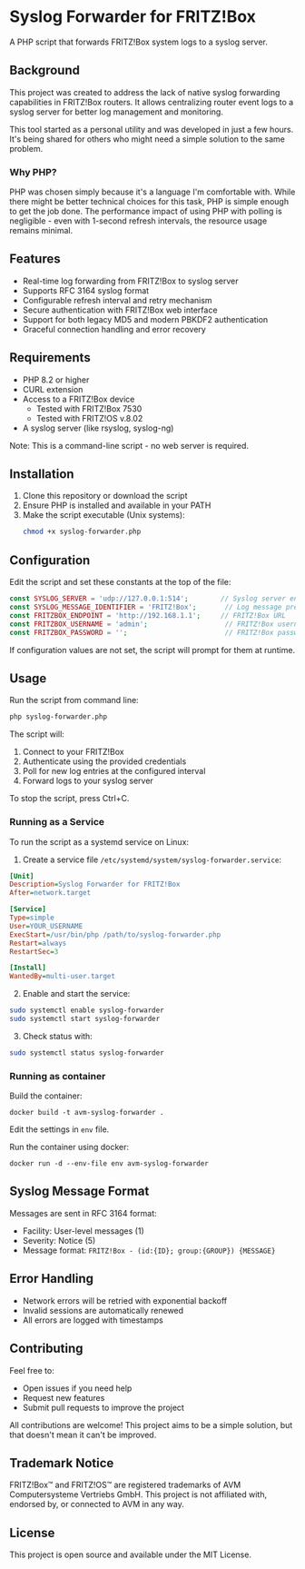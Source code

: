 # Syslog Forwarder for FRITZ!Box

A PHP script that forwards FRITZ!Box system logs to a syslog server.

## Background

This project was created to address the lack of native syslog forwarding capabilities in FRITZ!Box routers. It allows centralizing router event logs to a syslog server for better log management and monitoring.

This tool started as a personal utility and was developed in just a few hours. It's being shared for others who might need a simple solution to the same problem.

### Why PHP?

PHP was chosen simply because it's a language I'm comfortable with. While there might be better technical choices for this task, PHP is simple enough to get the job done. The performance impact of using PHP with polling is negligible - even with 1-second refresh intervals, the resource usage remains minimal.

## Features

- Real-time log forwarding from FRITZ!Box to syslog server
- Supports RFC 3164 syslog format
- Configurable refresh interval and retry mechanism
- Secure authentication with FRITZ!Box web interface
- Support for both legacy MD5 and modern PBKDF2 authentication
- Graceful connection handling and error recovery

## Requirements

- PHP 8.2 or higher
- CURL extension
- Access to a FRITZ!Box device
  - Tested with FRITZ!Box 7530
  - Tested with FRITZ!OS v.8.02
- A syslog server (like rsyslog, syslog-ng)

Note: This is a command-line script - no web server is required.

## Installation

1. Clone this repository or download the script
2. Ensure PHP is installed and available in your PATH
3. Make the script executable (Unix systems):
   ```bash
   chmod +x syslog-forwarder.php
   ```

## Configuration

Edit the script and set these constants at the top of the file:

```php
const SYSLOG_SERVER = 'udp://127.0.0.1:514';        // Syslog server endpoint
const SYSLOG_MESSAGE_IDENTIFIER = 'FRITZ!Box';       // Log message prefix
const FRITZBOX_ENDPOINT = 'http://192.168.1.1';     // FRITZ!Box URL
const FRITZBOX_USERNAME = 'admin';                   // FRITZ!Box username
const FRITZBOX_PASSWORD = '';                        // FRITZ!Box password
```

If configuration values are not set, the script will prompt for them at runtime.

## Usage

Run the script from command line:

```bash
php syslog-forwarder.php
```

The script will:
1. Connect to your FRITZ!Box
2. Authenticate using the provided credentials
3. Poll for new log entries at the configured interval
4. Forward logs to your syslog server

To stop the script, press Ctrl+C.

### Running as a Service

To run the script as a systemd service on Linux:

1. Create a service file `/etc/systemd/system/syslog-forwarder.service`:
```ini
[Unit]
Description=Syslog Forwarder for FRITZ!Box
After=network.target

[Service]
Type=simple
User=YOUR_USERNAME
ExecStart=/usr/bin/php /path/to/syslog-forwarder.php
Restart=always
RestartSec=3

[Install]
WantedBy=multi-user.target
```

2. Enable and start the service:
```bash
sudo systemctl enable syslog-forwarder
sudo systemctl start syslog-forwarder
```

3. Check status with:
```bash
sudo systemctl status syslog-forwarder
```

### Running as container

Build the container:
```
docker build -t avm-syslog-forwarder .
```

Edit the settings in `env` file.

Run the container using docker:
```
docker run -d --env-file env avm-syslog-forwarder
```

## Syslog Message Format

Messages are sent in RFC 3164 format:
- Facility: User-level messages (1)
- Severity: Notice (5)
- Message format: `FRITZ!Box - (id:{ID}; group:{GROUP}) {MESSAGE}`

## Error Handling

- Network errors will be retried with exponential backoff
- Invalid sessions are automatically renewed
- All errors are logged with timestamps

## Contributing

Feel free to:
- Open issues if you need help
- Request new features
- Submit pull requests to improve the project

All contributions are welcome! This project aims to be a simple solution, but that doesn't mean it can't be improved.

## Trademark Notice

FRITZ!Box™ and FRITZ!OS™ are registered trademarks of AVM Computersysteme Vertriebs GmbH. This project is not affiliated with, endorsed by, or connected to AVM in any way.

## License

This project is open source and available under the MIT License.
